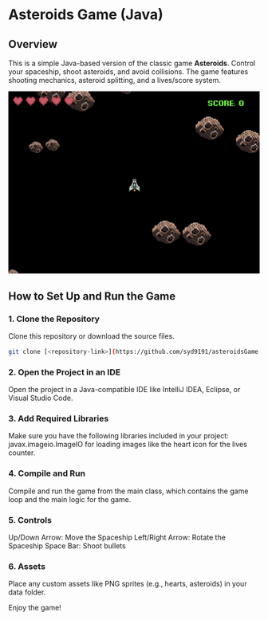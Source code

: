 # Asteroids Game (Java)

## Overview
This is a simple Java-based version of the classic game **Asteroids**. Control your spaceship, shoot asteroids, and avoid collisions. The game features shooting mechanics, asteroid splitting, and a lives/score system.

![image](data/images/asteroids.png)

## How to Set Up and Run the Game

### 1. Clone the Repository
Clone this repository or download the source files.

```bash
git clone [<repository-link>](https://github.com/syd9191/asteroidsGame.git)
```
### 2. Open the Project in an IDE
Open the project in a Java-compatible IDE like IntelliJ IDEA, Eclipse, or Visual Studio Code.

### 3. Add Required Libraries
Make sure you have the following libraries included in your project:
javax.imageio.ImageIO for loading images like the heart icon for the lives counter.

### 4. Compile and Run
Compile and run the game from the main class, which contains the game loop and the main logic for the game.

### 5. Controls
Up/Down Arrow: Move the Spaceship
Left/Right Arrow: Rotate the Spaceship
Space Bar: Shoot bullets

### 6. Assets
Place any custom assets like PNG sprites (e.g., hearts, asteroids) in your data folder.

Enjoy the game!
